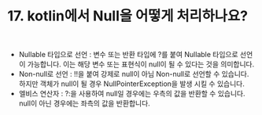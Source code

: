# 17. kotlin에서 Null을 어떻게 처리하나요?

<br>

* Nullable 타입으로 선언 : 변수 또는 반환 타입에 ?를 붙여 Nullable 타입으로 선언이 가능합니다. 이는 해당 변수 또는 표현식이 null이 될 수 있다는 것을 의미합니다.
* Non-null로 선언 : !!을 붙여 강제로 null이 아님 Non-null로 선언할 수 있습니다. 하지만 객체가 null이 될 경우 NullPointerException을 발생 시킬 수 있습니다.
* 엘비스 연산자 : ?:을 사용하여 null일 경우에는 우측의 값을 반환할 수 있습니다. null이 아닌 경우에는 좌측의 값을 반환합니다.